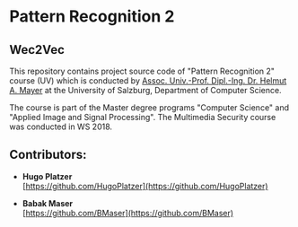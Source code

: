 # Pattern Recognition 2

## Wec2Vec 

This repository contains project source code of "Pattern Recognition 2" course (UV) which is conducted by 
[Assoc. Univ.-Prof. Dipl.-Ing. Dr. Helmut A. Mayer](https://www.cosy.sbg.ac.at/~helmut/helmut.html) at the University of Salzburg, Department of Computer Science.

The course is part of the Master degree programs "Computer Science" and "Applied Image and Signal Processing".
The Multimedia Security course was conducted in WS 2018.

## Contributors:
- **Hugo Platzer** <br/>
   [https://github.com/HugoPlatzer](https://github.com/HugoPlatzer)
   
- **Babak Maser** <br/>
   [https://github.com/BMaser](https://github.com/BMaser)
   

